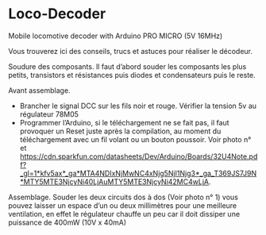 # Loco-Decoder
Mobile locomotive decoder  with Arduino PRO MICRO (5V 16MHz)

Vous trouverez ici des conseils, trucs et astuces pour réaliser le décodeur.

Soudure des composants.
Il faut d’abord souder les composants les plus petits, transistors et résistances puis diodes et condensateurs puis le reste.

Avant assemblage.
- Brancher le signal DCC sur les fils noir et rouge. Vérifier la tension 5v au régulateur 78M05
- Programmer l’Arduino, si le téléchargement ne se fait pas, il faut provoquer un Reset juste après la compilation,
  au moment du téléchargement avec un fil volant ou un bouton poussoir. Voir photo n°  et
  https://cdn.sparkfun.com/datasheets/Dev/Arduino/Boards/32U4Note.pdf?_gl=1*kfv5ax*_ga*MTA4NDIxNjMwNC4xNjg5NjI1Njg3*_ga_T369JS7J9N*MTY5MTE3NjcyNi40LjAuMTY5MTE3NjcyNi42MC4wLjA.

Assemblage.
Souder les deux circuits dos à dos (Voir photo n° 1) vous pouvez laisser un espace d’un ou deux millimètres pour une meilleure ventilation, 
en effet le régulateur chauffe un peu car il doit dissiper une puissance de 400mW (10V x 40mA)

